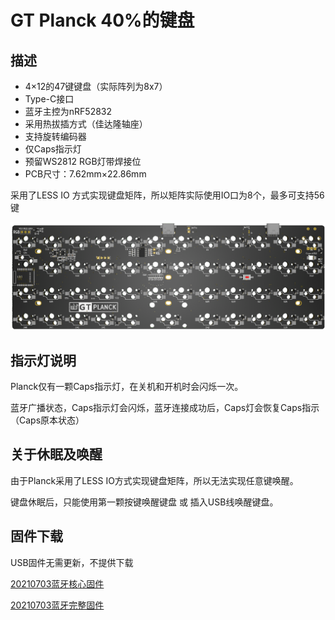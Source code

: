 GT Planck 40%的键盘
=====================

## 描述

- 4×12的47键键盘（实际阵列为8x7）
- Type-C接口
- 蓝牙主控为nRF52832
- 采用热拔插方式（佳达隆轴座）
- 支持旋转编码器
- 仅Caps指示灯
- 预留WS2812 RGB灯带焊接位
- PCB尺寸：7.62mm×22.86mm

采用了LESS IO 方式实现键盘矩阵，所以矩阵实际使用IO口为8个，最多可支持56键

![](../img/gt-planck.png "GT Planck PCB")

## 指示灯说明

Planck仅有一颗Caps指示灯，在关机和开机时会闪烁一次。

蓝牙广播状态，Caps指示灯会闪烁，蓝牙连接成功后，Caps灯会恢复Caps指示（Caps原本状态）

## 关于休眠及唤醒

由于Planck采用了LESS IO方式实现键盘矩阵，所以无法实现任意键唤醒。

键盘休眠后，只能使用第一颗按键唤醒键盘 或 插入USB线唤醒键盘。

## 固件下载

USB固件无需更新，不提供下载

<a href="http://glab.online/down/planck40a/gt_planck40a_20210703_nrf52_kbd_sign.hex" class="button2">20210703蓝牙核心固件</a>

<a href="http://glab.online/down/planck40a/gt_planck40a_20210703_nrf52_all.hex" class="button2">20210703蓝牙完整固件</a>